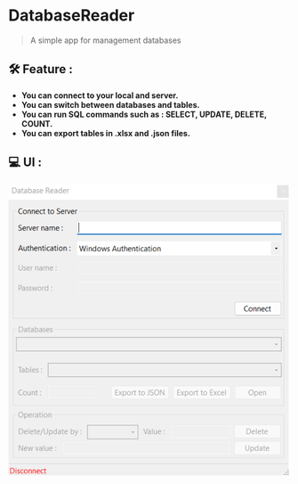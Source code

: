 # DatabaseReader
> A simple app for management databases
## :hammer_and_wrench:	Feature :
+ **You can connect to your local and server.**
+ **You can switch between databases and tables.**
+ **You can run SQL commands such as : SELECT, UPDATE, DELETE, COUNT.**
+ **You can export tables in .xlsx and .json files.**

## :computer:	UI :
![Screenshot of the app](https://github.com/AMIR34A/DatabaseReader/blob/master/UI/AppUI.png)
